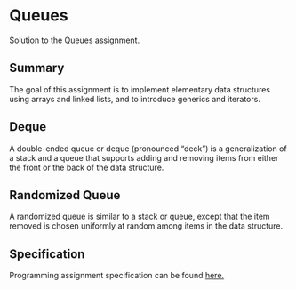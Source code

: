 # Queues
Solution to the Queues assignment.

## Summary
The goal of this assignment is to implement elementary data structures using arrays and linked lists, and to introduce generics and iterators.

## Deque
A double-ended queue or deque (pronounced “deck”) is a generalization of a stack and a queue that supports adding and removing items from either the front or the back of the data structure.

## Randomized Queue
A randomized queue is similar to a stack or queue, except that the item removed is chosen uniformly at random among items in the data structure.

## Specification
Programming assignment specification can be found [here.](https://coursera.cs.princeton.edu/algs4/assignments/queues/specification.php)
